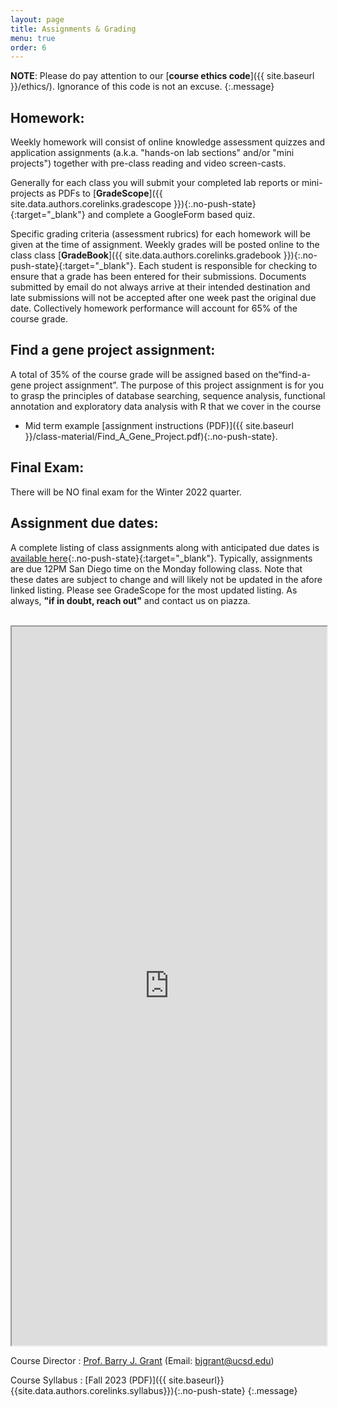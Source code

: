 ```yaml
---
layout: page
title: Assignments & Grading
menu: true
order: 6
---
```


**NOTE**: Please do pay attention to our [**course ethics code**]({{ site.baseurl }}/ethics/). Ignorance of this code is not an excuse.
{:.message}

## Homework:  
Weekly homework will consist of online knowledge assessment quizzes and application assignments (a.k.a. "hands-on lab sections" and/or "mini projects") together with pre-class reading and video screen-casts.   

Generally for each class you will submit your completed lab reports or mini-projects as PDFs to [**GradeScope**]({{ site.data.authors.corelinks.gradescope }}){:.no-push-state}{:target="_blank"} and complete a GoogleForm based quiz.  

Specific grading criteria (assessment rubrics) for each homework will be given at the time of assignment. Weekly grades will be posted online to the class class [**GradeBook**]({{ site.data.authors.corelinks.gradebook }}){:.no-push-state}{:target="_blank"}. Each student is responsible for checking to ensure that a grade has been entered for their submissions. Documents submitted by email do not always arrive at their intended destination and late submissions will not be accepted after one week past the original due date. Collectively homework performance will account for 65% of the course grade.



## Find a gene project assignment:  
A total of 35% of the course grade will be assigned based on the“find-a-gene project assignment”. The purpose of this project assignment is for you to grasp the principles of database searching, sequence analysis, functional annotation and exploratory data analysis with R that we cover in the course  
- Mid term example [assignment instructions (PDF)]({{ site.baseurl }}/class-material/Find_A_Gene_Project.pdf){:.no-push-state}.


## Final Exam:  
There will be NO final exam for the Winter 2022 quarter.   

## Assignment due dates:
A complete listing of class assignments along with anticipated due dates is [available here](https://docs.google.com/spreadsheets/d/14NUMR59Mhh5vRbOmI26gBsIcGi6KkYhHact6DPK8aM0/edit?usp=sharing
){:.no-push-state}{:target="_blank"}. Typically, assignments are due 12PM San Diego time on the Monday following class. Note that these dates are subject to change and will likely not be updated in the afore linked listing. Please see GradeScope for the most updated listing. As always, **"if in doubt, reach out"** and contact us on piazza.


<br>
<iframe width='100%' height='1150' src="https://docs.google.com/spreadsheets/d/e/2PACX-1vSEAmV650IWw1rYJvdBOI2ryKDFIIbIo5TRqfuP2wx9U9QnMRXZX347HGouYhy6wfo9Kpga7MDfqkbD/pubhtml?gid=442644877&amp;single=true&amp;widget=true&amp;headers=false"></iframe>
<br>

Course Director
: [Prof. Barry J. Grant](http://thegrantlab.org/) (Email: [bjgrant@ucsd.edu](mailto:bjgrant@ucsd.edu))

Course Syllabus
: [Fall 2023 (PDF)]({{ site.baseurl}}{{site.data.authors.corelinks.syllabus}}){:.no-push-state}
{:.message}

 

